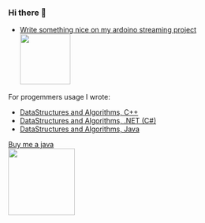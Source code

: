 ### Hi there 👋


- <a href="https://arthurcam.com">Write something nice on my ardoino streaming project <br>
  <img width="102" height="auto" src="https://i.imgur.com/CGIDILZ.png" akt="arduino web control online stream">
</a>


For progemmers usage I wrote:<br>
- <a href="https://github.com/w3arthur/DataStructures-Algorithms-Cpp">DataStructures and Algorithms, C++</a><br>
- <a href="https://github.com/w3arthur/DataStructures-Algorithms-CSharp">DataStructures and Algorithms, .NET (C#)</a><br>
- <a href="https://github.com/w3arthur/DataStructures-Algorithms-Java">DataStructures and Algorithms, Java</a><br>


<a href="https://www.buymeacoffee.com/w3arthur">Buy me a java <br>
  <img width="135" height="auto" src="https://i.imgur.com/rYLUyjD.png" akt="buy me coffee">
</a>


<!--
**w3arthur/w3arthur** is a ✨ _special_ ✨ repository because its `README.md` (this file) appears on your GitHub profile.

Here are some ideas to get you started:

- 🔭 I’m currently working on ...
- 🌱 I’m currently learning ...
- 👯 I’m looking to collaborate on ...
- 🤔 I’m looking for help with ...
- 💬 Ask me about ...
- 📫 How to reach me: ...
- 😄 Pronouns: ...
- ⚡ Fun fact: ...
-->
